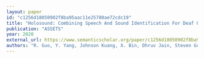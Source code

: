 ```yaml
---
layout: paper
id: "c1256d18050902f8ba95aac11e25780ae72cdc19"
title: "Holosound: Combining Speech And Sound Identification For Deaf Or Hard Of Hearing Users On A Head-Mounted Display"
publication: "ASSETS"
year: 2020
external_url: https://www.semanticscholar.org/paper/c1256d18050902f8ba95aac11e25780ae72cdc19
authors: "R. Guo, Y. Yang, Johnson Kuang, X. Bin, Dhruv Jain, Steven Goodman, Leah Findlater, Jon Froehlich"
---
```

